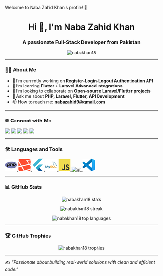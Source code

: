 
Welcome to Naba Zahid Khan's profile!  👋
<h1 align="center">Hi 👋, I'm Naba Zahid Khan</h1>
<h3 align="center">A passionate Full-Stack Developer from Pakistan</h3>

<p align="center">
  <img src="https://komarev.com/ghpvc/?username=nabakhan18&label=Profile%20views&color=0e75b6&style=flat" alt="nabakhan18" /> 
</p>

---

### 👨‍💻 About Me  
- 🔭 I’m currently working on **Register-Login-Logout Authentication API**  
- 🌱 I’m learning **Flutter + Laravel Advanced Integrations**  
- 👯 I’m looking to collaborate on **Open-source Laravel/Flutter projects**  
- 💬 Ask me about **PHP, Laravel, Flutter, API Development**  
- 📫 How to reach me: **nabazahid9@gmail.com**  

---

### 🌐 Connect with Me  

<p align="left">
<a href="https://github.com/nabakhan18" target="_blank"><img src="https://img.shields.io/badge/GitHub-000?logo=github&logoColor=white" /></a>
<a href="https://linkedin.com/in/your-linkedin" target="_blank"><img src="https://img.shields.io/badge/LinkedIn-blue?logo=linkedin&logoColor=white" /></a>
<a href="https://twitter.com/your-twitter" target="_blank"><img src="https://img.shields.io/badge/Twitter-1DA1F2?logo=twitter&logoColor=white" /></a>
<a href="https://instagram.com/your-instagram" target="_blank"><img src="https://img.shields.io/badge/Instagram-E4405F?logo=instagram&logoColor=white" /></a>
<a href="mailto:nabazahid9@gmail.com" target="_blank"><img src="https://img.shields.io/badge/Email-D14836?logo=gmail&logoColor=white" /></a>
</p>

---

### 🛠️ Languages and Tools  

<p align="left"> 
<a href="https://www.php.net/" target="_blank"> <img src="https://raw.githubusercontent.com/devicons/devicon/master/icons/php/php-original.svg" alt="php" width="40" height="40"/> </a>
<a href="https://laravel.com/" target="_blank"> <img src="https://raw.githubusercontent.com/devicons/devicon/master/icons/laravel/laravel-plain.svg" alt="laravel" width="40" height="40"/> </a>
<a href="https://flutter.dev/" target="_blank"> <img src="https://raw.githubusercontent.com/devicons/devicon/master/icons/flutter/flutter-original.svg" alt="flutter" width="40" height="40"/> </a>
<a href="https://www.mysql.com/" target="_blank"> <img src="https://raw.githubusercontent.com/devicons/devicon/master/icons/mysql/mysql-original-wordmark.svg" alt="mysql" width="40" height="40"/> </a>
<a href="https://developer.mozilla.org/en-US/docs/Web/JavaScript" target="_blank"> <img src="https://raw.githubusercontent.com/devicons/devicon/master/icons/javascript/javascript-original.svg" alt="javascript" width="40" height="40"/> </a>
<a href="https://git-scm.com/" target="_blank"> <img src="https://www.vectorlogo.zone/logos/git-scm/git-scm-icon.svg" alt="git" width="40" height="40"/> </a>
<a href="https://code.visualstudio.com/" target="_blank"> <img src="https://raw.githubusercontent.com/devicons/devicon/master/icons/vscode/vscode-original.svg" alt="vscode" width="40" height="40"/> </a>
</p>

---

### 📊 GitHub Stats  

<p align="center">
  <img src="https://github-readme-stats.vercel.app/api?username=nabakhan18&show_icons=true&theme=radical" alt="nabakhan18 stats" />
</p>

<p align="center">
  <img src="https://github-readme-streak-stats.herokuapp.com/?user=nabakhan18&theme=dark" alt="nabakhan18 streak" />
</p>

<p align="center">
  <img src="https://github-readme-stats.vercel.app/api/top-langs/?username=nabakhan18&layout=compact&theme=tokyonight" alt="nabakhan18 top languages" />
</p>

---

### 🏆 GitHub Trophies  

<p align="center"> 
  <img src="https://github-profile-trophy.vercel.app/?username=nabakhan18&theme=dracula" alt="nabakhan18 trophies"/>
</p>

---

✍️ *"Passionate about building real-world solutions with clean and efficient code!"*

